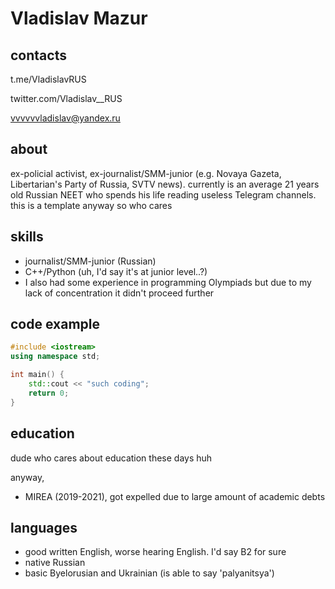 # Vladislav Mazur

## contacts
t.me/VladislavRUS

twitter.com/Vladislav__RUS

vvvvvvladislav@yandex.ru

## about
ex-policial activist, ex-journalist/SMM-junior (e.g. Novaya Gazeta, Libertarian's Party of Russia, SVTV news). currently is an average 21 years old Russian NEET who spends his life reading useless Telegram channels. this is a template anyway so who cares

## skills

* journalist/SMM-junior (Russian)
* C++/Python (uh, I'd say it's at junior level..?)
* I also had some experience in programming Olympiads but due to my lack of concentration it didn't proceed further

## code example

```c++
#include <iostream>
using namespace std;

int main() {
    std::cout << "such coding";
    return 0;
}
```
  

## education
dude who cares about education these days huh

anyway, 
* MIREA (2019-2021), got expelled due to large amount of academic debts

## languages
* good written English, worse hearing English. I'd say B2 for sure
* native Russian
* basic Byelorusian and Ukrainian (is able to say 'palyanitsya')

